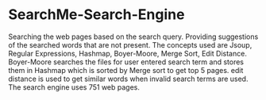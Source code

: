 # SearchMe-Search-Engine
Searching the web pages based on the search query. Providing suggestions of the searched words that are not present. The concepts used are Jsoup, Regular Expressions, Hashmap, Boyer-Moore, Merge Sort, Edit Distance. Boyer-Moore searches the files for user entered search term and stores them in Hashmap which is sorted by Merge sort to get top 5 pages. edit distance is used to get similar words when invalid search terms are used. The search engine uses 751 web pages.
